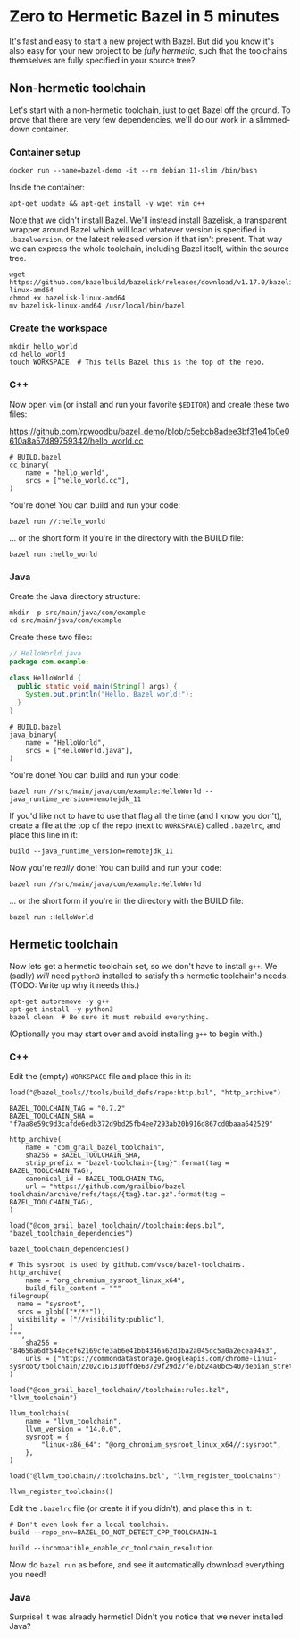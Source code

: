 # Zero to Hermetic Bazel in 5 minutes

It's fast and easy to start a new project with Bazel. But did you know it's also easy for your new project to be _fully hermetic_, such that the toolchains themselves are fully specified in your source tree?

## Non-hermetic toolchain

Let's start with a non-hermetic toolchain, just to get Bazel off the ground. To prove that there are very few dependencies, we'll do our work in a slimmed-down container.

### Container setup

```shell
docker run --name=bazel-demo -it --rm debian:11-slim /bin/bash
```

Inside the container:
```shell
apt-get update && apt-get install -y wget vim g++
```

Note that we didn't install Bazel. We'll instead install [Bazelisk]([url](https://github.com/bazelbuild/bazelisk)), a transparent wrapper around Bazel which will load whatever version is specified in `.bazelversion`, or the latest released version if that isn't present. That way we can express the whole toolchain, including Bazel itself, within the source tree.
```shell
wget https://github.com/bazelbuild/bazelisk/releases/download/v1.17.0/bazelisk-linux-amd64
chmod +x bazelisk-linux-amd64
mv bazelisk-linux-amd64 /usr/local/bin/bazel
```

### Create the workspace

```shell
mkdir hello_world
cd hello_world
touch WORKSPACE  # This tells Bazel this is the top of the repo.
```

### C++

Now open `vim` (or install and run your favorite `$EDITOR`) and create these two files:

https://github.com/rpwoodbu/bazel_demo/blob/c5ebcb8adee3bf31e41b0e0610a8a57d89759342/hello_world.cc

```starlark
# BUILD.bazel
cc_binary(
    name = "hello_world",
    srcs = ["hello_world.cc"],
)
```

You're done! You can build and run your code:
```shell
bazel run //:hello_world
```
... or the short form if you're in the directory with the BUILD file:
```
bazel run :hello_world
```

### Java

Create the Java directory structure:
```shell
mkdir -p src/main/java/com/example
cd src/main/java/com/example
```

Create these two files:

```java
// HelloWorld.java
package com.example;

class HelloWorld {
  public static void main(String[] args) {
    System.out.println("Hello, Bazel world!");
  }
}
```

```starlark
# BUILD.bazel
java_binary(
    name = "HelloWorld",
    srcs = ["HelloWorld.java"],
)
```

You're done! You can build and run your code:
```shell
bazel run //src/main/java/com/example:HelloWorld --java_runtime_version=remotejdk_11
```

If you'd like not to have to use that flag all the time (and I know you don't), create a file at the top of the repo (next to `WORKSPACE`) called `.bazelrc`, and place this line in it:
```
build --java_runtime_version=remotejdk_11
```

Now you're _really_ done! You can build and run your code:
```shell
bazel run //src/main/java/com/example:HelloWorld
```
... or the short form if you're in the directory with the BUILD file:
```shell
bazel run :HelloWorld
```

## Hermetic toolchain

Now lets get a hermetic toolchain set, so we don't have to install `g++`. We (sadly) _will_ need `python3` installed to satisfy this hermetic toolchain's needs. (TODO: Write up why it needs this.)
```shell
apt-get autoremove -y g++
apt-get install -y python3
bazel clean  # Be sure it must rebuild everything.
```
(Optionally you may start over and avoid installing `g++` to begin with.)

### C++

Edit the (empty) `WORKSPACE` file and place this in it:
```starlark
load("@bazel_tools//tools/build_defs/repo:http.bzl", "http_archive")

BAZEL_TOOLCHAIN_TAG = "0.7.2"
BAZEL_TOOLCHAIN_SHA = "f7aa8e59c9d3cafde6edb372d9bd25fb4ee7293ab20b916d867cd0baaa642529"

http_archive(
    name = "com_grail_bazel_toolchain",
    sha256 = BAZEL_TOOLCHAIN_SHA,
    strip_prefix = "bazel-toolchain-{tag}".format(tag = BAZEL_TOOLCHAIN_TAG),
    canonical_id = BAZEL_TOOLCHAIN_TAG,
    url = "https://github.com/grailbio/bazel-toolchain/archive/refs/tags/{tag}.tar.gz".format(tag = BAZEL_TOOLCHAIN_TAG),
)

load("@com_grail_bazel_toolchain//toolchain:deps.bzl", "bazel_toolchain_dependencies")

bazel_toolchain_dependencies()

# This sysroot is used by github.com/vsco/bazel-toolchains.
http_archive(
    name = "org_chromium_sysroot_linux_x64",
    build_file_content = """
filegroup(
  name = "sysroot",
  srcs = glob(["*/**"]),
  visibility = ["//visibility:public"],
)
""",
    sha256 = "84656a6df544ecef62169cfe3ab6e41bb4346a62d3ba2a045dc5a0a2ecea94a3",
    urls = ["https://commondatastorage.googleapis.com/chrome-linux-sysroot/toolchain/2202c161310ffde63729f29d27fe7bb24a0bc540/debian_stretch_amd64_sysroot.tar.xz"],
)

load("@com_grail_bazel_toolchain//toolchain:rules.bzl", "llvm_toolchain")

llvm_toolchain(
    name = "llvm_toolchain",
    llvm_version = "14.0.0",
    sysroot = {
        "linux-x86_64": "@org_chromium_sysroot_linux_x64//:sysroot",
    },    
)

load("@llvm_toolchain//:toolchains.bzl", "llvm_register_toolchains")

llvm_register_toolchains()
```

Edit the `.bazelrc` file (or create it if you didn't), and place this in it:
```
# Don't even look for a local toolchain.
build --repo_env=BAZEL_DO_NOT_DETECT_CPP_TOOLCHAIN=1

build --incompatible_enable_cc_toolchain_resolution
```

Now do `bazel run` as before, and see it automatically download everything you need!

### Java

Surprise! It was already hermetic! Didn't you notice that we never installed Java?
